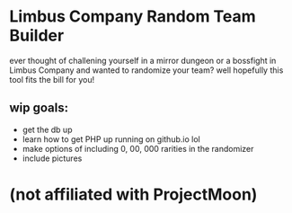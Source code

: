 # Limbus Company Random Team Builder

 ever thought of challening yourself in a mirror dungeon or a bossfight in Limbus Company and wanted to randomize your team? well hopefully this tool fits the bill for you!

## wip goals:
* get the db up
* learn how to get PHP up running on github.io lol
* make options of including 0, 00, 000 rarities in the randomizer
* include pictures

# (not affiliated with ProjectMoon)
